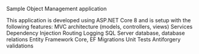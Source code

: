 Sample Object Management application

This application is developed using ASP.NET Core 8 and is setup with the following features:
	MVC architecture (models, controllers, views)
 	Services
    Dependency Injection
	Routing
	Logging
  	SQL Server database, database relations
  	Entity Framework Core, EF Migrations
    Unit Tests
	Antiforgery validations
